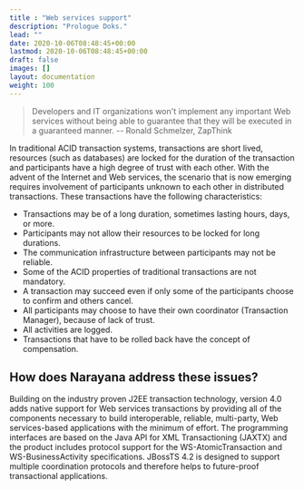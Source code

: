 ```yaml
---
title : "Web services support"
description: "Prologue Doks."
lead: ""
date: 2020-10-06T08:48:45+00:00
lastmod: 2020-10-06T08:48:45+00:00
draft: false
images: []
layout: documentation
weight: 100
---
```

> Developers and IT organizations won\'t implement any important Web
services without being able to guarantee that they will be executed in a
guaranteed manner. \-- Ronald Schmelzer, ZapThink

In traditional ACID transaction systems, transactions are short lived,
resources (such as databases) are locked for the duration of the
transaction and participants have a high degree of trust with each
other. With the advent of the Internet and Web services, the scenario
that is now emerging requires involvement of participants unknown to
each other in distributed transactions. These transactions have the
following characteristics:

-   Transactions may be of a long duration, sometimes lasting hours,
    days, or more.
-   Participants may not allow their resources to be locked for long
    durations.
-   The communication infrastructure between participants may not be
    reliable.
-   Some of the ACID properties of traditional transactions are not
    mandatory.
-   A transaction may succeed even if only some of the participants
    choose to confirm and others cancel.
-   All participants may choose to have their own coordinator
    (Transaction Manager), because of lack of trust.
-   All activities are logged.
-   Transactions that have to be rolled back have the concept of
    compensation.

How does Narayana address these issues?
---------------------------------------

Building on the industry proven J2EE transaction technology, version 4.0
adds native support for Web services transactions by providing all of
the components necessary to build interoperable, reliable, multi-party,
Web services-based applications with the minimum of effort. The
programming interfaces are based on the Java API for XML Transactioning
(JAXTX) and the product includes protocol support for the
WS-AtomicTransaction and WS-BusinessActivity specifications. JBossTS 4.2
is designed to support multiple coordination protocols and therefore
helps to future-proof transactional applications.

